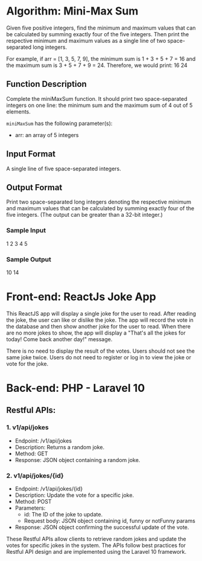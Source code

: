 # Algorithm: Mini-Max Sum

Given five positive integers, find the minimum and maximum values that can be calculated by summing exactly four of the five integers. Then print the respective minimum and maximum values as a single line of two space-separated long integers.

For example, if arr = [1, 3, 5, 7, 9], the minimum sum is 1 + 3 + 5 + 7 = 16 and the maximum sum is 3 + 5 + 7 + 9 = 24. Therefore, we would print:
16 24

## Function Description

Complete the miniMaxSum function. It should print two space-separated integers on one line: the minimum sum and the maximum sum of 4 out of 5 elements.

`miniMaxSum` has the following parameter(s):

- arr: an array of 5 integers

## Input Format

A single line of five space-separated integers.

## Output Format

Print two space-separated long integers denoting the respective minimum and maximum values that can be calculated by summing exactly four of the five integers.
(The output can be greater than a 32-bit integer.)

### Sample Input

1 2 3 4 5

### Sample Output

10 14

# Front-end: ReactJs Joke App

This ReactJS app will display a single joke for the user to read. After reading the joke, the user can like or dislike the joke. The app will record the vote in the database and then show another joke for the user to read. When there are no more jokes to show, the app will display a "That's all the jokes for today! Come back another day!" message.

There is no need to display the result of the votes. Users should not see the same joke twice. Users do not need to register or log in to view the joke or vote for the joke.

# Back-end: PHP - Laravel 10

## Restful APIs:

### 1. v1/api/jokes

- Endpoint: /v1/api/jokes
- Description: Returns a random joke.
- Method: GET
- Response: JSON object containing a random joke.

### 2. v1/api/jokes/{id}

- Endpoint: /v1/api/jokes/{id}
- Description: Update the vote for a specific joke.
- Method: POST
- Parameters:
  - id: The ID of the joke to update.
  - Request body: JSON object containing id, funny or notFunny params
- Response: JSON object confirming the successful update of the vote.

These Restful APIs allow clients to retrieve random jokes and update the votes for specific jokes in the system. The APIs follow best practices for Restful API design and are implemented using the Laravel 10 framework.
